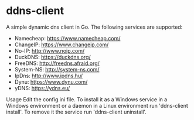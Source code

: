 ddns-client
===========

A simple dynamic dns client in Go. The following services are supported:
 - Namecheap:	https://www.namecheap.com/
 - ChangeIP:	https://www.changeip.com/
 - No-IP:		http://www.noip.com/
 - DuckDNS:		https://duckdns.org/
 - FreeDNS:		http://freedns.afraid.org/
 - System-NS:	http://system-ns.com/
 - IpDns:		http://www.ipdns.hu/
 - Dynu:		https://www.dynu.com/
 - yDNS:		https://ydns.eu/

Usage
Edit the config.ini file.
To install it as a Windows service in a Windows environment or a daemon in a Linux environment run 'ddns-client install'. 
To remove it the service run 'ddns-client uninstall'.

